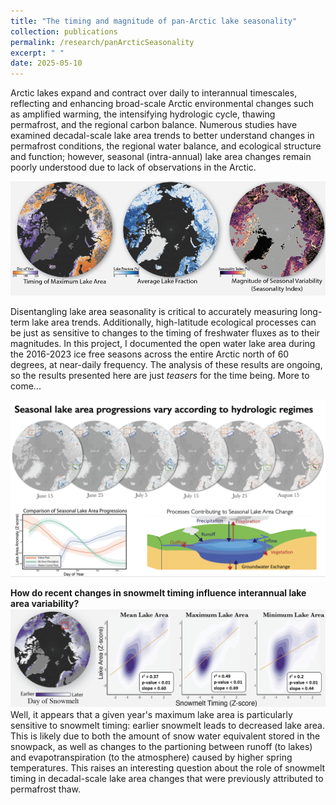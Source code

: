 ```yaml
---
title: "The timing and magnitude of pan-Arctic lake seasonality"
collection: publications
permalink: /research/panArcticSeasonality
excerpt: " "
date: 2025-05-10
---
```

Arctic lakes expand and contract over daily to interannual timescales, reflecting and enhancing broad-scale Arctic environmental changes such as amplified warming, the intensifying hydrologic cycle, thawing permafrost, and the regional carbon balance. Numerous studies have examined decadal-scale lake area trends to better understand changes in permafrost conditions, the regional water balance, and ecological structure and function; however, seasonal (intra-annual) lake area changes remain poorly understood due to lack of observations in the Arctic. 

<img src='/images/lakeseasonality.png'>

Disentangling lake area seasonality is critical to accurately measuring long-term lake area trends. Additionally, high-latitude ecological processes can be just as sensitive to changes to the timing of freshwater fluxes as to their magnitudes. In this project, I documented the open water lake area during the 2016-2023 ice free seasons across the entire Arctic north of 60 degrees, at near-daily frequency. The analysis of these results are ongoing, so the results presented here are just *teasers* for the time being. More to come...

<img src='/images/hydro_regimes.png'> <br/>

**How do recent changes in snowmelt timing influence interannual lake area variability?** 
<img src='/images/snowmelt.png'>
Well, it appears that a given year's maximum lake area is particularly sensitive to snowmelt timing: earlier snowmelt leads to decreased lake area. This is likely due to both the amount of snow water equivalent stored in the snowpack, as well as changes to the partioning between runoff (to lakes) and evapotranspiration (to the atmosphere) caused by higher spring temperatures. This raises an interesting question about the role of snowmelt timing in decadal-scale lake area changes that were previously attributed to permafrost thaw.
